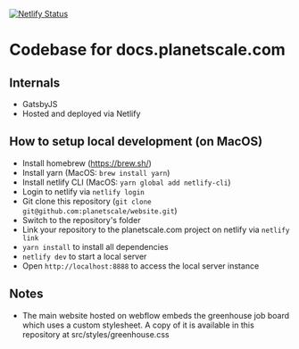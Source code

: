 [![Netlify Status](https://api.netlify.com/api/v1/badges/169b6b58-dbd7-4f25-a4fc-5906221132c8/deploy-status)](https://app.netlify.com/sites/planetscale/deploys)

# Codebase for docs.planetscale.com

## Internals

- GatsbyJS
- Hosted and deployed via Netlify

## How to setup local development (on MacOS)

- Install homebrew (https://brew.sh/)
- Install yarn (MacOS: `brew install yarn`)
- Install netlify CLI (MacOS: `yarn global add netlify-cli`)
- Login to netlify via `netlify login`
- Git clone this repository (`git clone git@github.com:planetscale/website.git`)
- Switch to the repository's folder
- Link your repository to the planetscale.com project on netlify via `netlify link`
- `yarn install` to install all dependencies
- `netlify dev` to start a local server
- Open `http://localhost:8888` to access the local server instance

## Notes

- The main website hosted on webflow embeds the greenhouse job board which uses a custom stylesheet. A copy of it is available in this repository at src/styles/greenhouse.css
